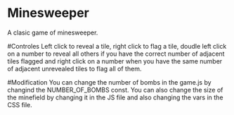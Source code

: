 # Minesweeper
A clasic game of minesweeper. 

#Controles
Left click to reveal a tile, right click to flag a tile, doudle left click on a number to reveal all others if you have the correct number of adjacent tiles flagged and right click on a number when you have the same number of adjacent unrevealed tiles to flag all of them.

#Modification
You can change the number of bombs in the game.js by changind the NUMBER_OF_BOMBS const. You can also change the size of the minefield by changing it in the JS file and also changing the vars in the CSS file.
